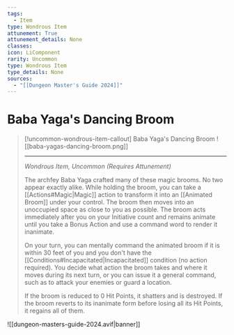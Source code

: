 ```yaml
---
tags:
  - Item
type: Wondrous Item
attunement: True
attunement_details: None
classes:
icon: LiComponent
rarity: Uncommon
type: Wondrous Item
type_details: None
sources: 
  - "[[Dungeon Master's Guide 2024]]"
---
```

# Baba Yaga's Dancing Broom
>[!uncommon-wondrous-item-callout] Baba Yaga's Dancing Broom
>![[baba-yagas-dancing-broom.png]]
>
>- - -
>_Wondrous Item, Uncommon (Requires Attunement)_
>
>The archfey Baba Yaga crafted many of these magic brooms. No two appear exactly alike. While holding the broom, you can take a [[Actions#Magic\|Magic]] action to transform it into an [[Animated Broom]] under your control. The broom then moves into an unoccupied space as close to you as possible. The broom acts immediately after you on your Initiative count and remains animate until you take a Bonus Action and use a command word to render it inanimate.
>
>On your turn, you can mentally command the animated broom if it is within 30 feet of you and you don't have the [[Conditions#Incapacitated\|Incapacitated]] condition (no action required). You decide what action the broom takes and where it moves during its next turn, or you can issue it a general command, such as to attack your enemies or guard a location.
>
>If the broom is reduced to 0 Hit Points, it shatters and is destroyed. If the broom reverts to its inanimate form before losing all its Hit Points, it regains all of them.

![[dungeon-masters-guide-2024.avif|banner]]